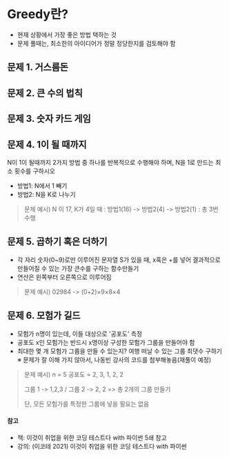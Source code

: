 # Greedy란?
* 현재 상황에서 가장 좋은 방법 택하는 것
* 문제 풀때는, 최소한의 아이디어가 정말 정당한지를 검토해야 함

## 문제 1. 거스름돈

## 문제 2. 큰 수의 법칙

## 문제 3. 숫자 카드 게임

## 문제 4. 1이 될 때까지
N이 1이 될때까지 2가지 방법 중 하나를 반복적으로 수행해야 하며, N을 1로 만드는 최소 횟수를 구하시오
* 방법1: N에서 1 빼기
* 방법2: N을 K로 나누기
> 문제 예시) N 이 17, K가 4일 때 : 방법1(16) -> 방법2(4) -> 방법2(1) : 총 3번 수행

## 문제 5. 곱하기 혹은 더하기
* 각 자리 숫자(0~9)로만 이루어진 문자열 S가 있을 때, x혹은 +를 넣어 결과적으로 만들어질 수 있는 가장 큰수를 구하는 함수만들기
* 연산은 왼쪽부터 오른쪽으로 이루어짐
> 문제 예시) 02984 -> (0+2)×9×8×4 

## 문제 6. 모험가 길드
* 모험가 n명이 있는데, 이들 대상으로 '공포도' 측정 
* 공포도 x인 모험가는 반드시 x명이상 구성한 모험가 그룹을 만들어야 함
* 최대한 몇 개 모험가 그룹을 만들 수 있는지? 여행 떠날 수 있는 그룹 최댓수 구하기
※ 문제가 잘 이해 가지 않아서, 나동빈 강사의 코드를 첨부해놓음(재풀이 예정)

>  문제 예시) n = 5 공포도 = 2, 3, 1, 2, 2
>
> 그룹 1 -> 1,2,3  / 그룹 2 -> 2, 2 => 총 2개의 그룹 만들기
>
> 단, 모든 모험가를 특정한 그룹에 넣을 필요는 없음

#### 참고 
* 책: 이것이 취업을 위한 코딩 테스트다 with 파이썬 5쇄 참고
* 강의: (이코테 2021) 이것이 취업을 위한 코딩 테스트다 with 파이썬 
